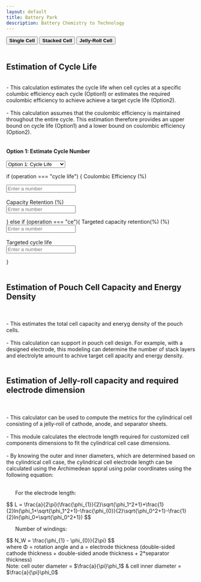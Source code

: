 ```yaml
---
layout: default
title: Battery Park
description: Battery Chemistry to Technology
---
```


<div class="tab2">
  <button class="tablinks" onclick="openCity(event, 'Single Cell')"><b>Single Cell</b></button>
  <button class="tablinks" onclick="openCity(event, 'Stacked Cell')"><b>Stacked Cell</b></button>
  <button class="tablinks" onclick="openCity(event, 'Jelly-Roll Cell')"><b>Jelly-Roll Cell</b></button>
</div>

<!-- Tab content -->
<div id="Single Cell" class="tabcontent">

  <br>
  <h2> Estimation of Cycle Life </h2>
  <br>
      - This calculation estimates the cycle life when cell cycles at a specific columbic efficiency each cycle (Option1) or estimates the required coulombic efficiency to achieve achieve a target cycle life (Option2).
    <br>
    <br>
      - This calculation assumes that the coulombic efficiency is maintained throughout the entire cycle. This estimation therefore provides an upper bound on cycle life (Option1) and a lower bound on coulombic efficiency (Option2).
  <br>
  <br>
  <br>
<b>Option 1: Estimate Cycle Number</b>
<br>
<br>
<html lang="en">
<head>
  <meta charset="UTF-8">
  <meta name="viewport" content="width=device-width, initial-scale=1.0">
  <title>Number Input Operations</title>
</head>
<body>

<select id="operationSelect" onchange="performOperation()">
    <option value="cyclie life">Option 1: Cycle Life</option>
    <option value="ce">Option 2: Required CE</option>
</select>

if (operation === "cycle life") {
Coulombic Efficiency (%) <br>
  <!-- Number Input Box -->
  <input type="number" id="numberInput" placeholder="Enter a number" oninput="handleNumberOperations()">
<br>
<br>
Capacity Retention (%) <br>
  <!-- Number Input Box -->
  <input type="number" id="numberInput2" placeholder="Enter a number" oninput="handleNumberOperations()">

  <!-- Output Section -->
  <p id="output"></p>

} else if (operation === "ce"){
Targeted capacity retention(%) (%) <br>
  <input type="number" id="numberInput3" placeholder="Enter a number" oninput="handleNumberOperations()">
<br>
<br>
Targeted cycle life <br>
  <input type="number" id="numberInput4" placeholder="Enter a number" oninput="handleNumberOperations()">

  <!-- Output Section -->
  <p id="output"></p>
}

  <!-- JavaScript -->
  <script>
    // Callback function to handle addition and multiplication on the input
    function handleNumberOperations() {
      // Get the value of the input box and convert it to a number
      const input = parseFloat(document.getElementById('numberInput').value);
      const input2 = parseFloat(document.getElementById('numberInput2').value);

      // Check if input is a valid number
      if (!isNaN(input)) {
        // Perform cycle number calculation
        const cycnumValue = Math.round(Math.log10(input2/100)/Math.log10(input/100));   // Cycle Number

        // Display the results
        document.getElementById('output').textContent = 
          `The cell is expected to undergo ${cycnumValue} cycles`;
      } else {
        document.getElementById('output').textContent = "Please enter a valid number.";
      }
    }
  </script>

</body>
</html>


<div id="Stacked Cell" class="tabcontent">
    <br>
  <h2> Estimation of Pouch Cell Capacity and Energy Density </h2>
    <br>
    <br>
  - This estimates the total cell capacity and eneryg density of the pouch cells.
    <br>
    <br>
  - This calculation can support in pouch cell design. For example, with a designed electrode, this modeling can determine the number of stack layers and electrolyte amount to achive target cell apacity and energy density.
</div>


<div id="Jelly-Roll Cell" class="tabcontent">
    <br>
  <h2> Estimation of Jelly-roll capacity and required electrode dimension </h2>
    <br>
    <br>
  <div class="columns">
    <div class="column">
      - This calculator can be used to compute the metrics for the cylindrical cell consisting of a jelly-roll of cathode, anode, and separator sheets.
    <br>
    <br>
      - This module calculates the electrode length required for customized cell components dimensions to fit the cylindrical cell case dimensions.
    <br>
    <br>
     - By knowing the outer and inner diameters, which are determined based on the cylindrical cell case, the cylindrical cell electrode length can be calculated using the Archimedean sppral using polar coordinates using the following equation:
    <br>
    <br>
    <ul> For the electrode length: </ul>
    <script src='https://cdnjs.cloudflare.com/ajax/libs/mathjax/2.7.4/MathJax.js?config=default'></script>
      $$ L = \frac{a}{2\pi}(\frac{\phi_{1}}{2}\sqrt{\phi_1^2+1}+\frac{1}{2}ln(\phi_1+\sqrt{\phi_1^2+1}-\frac{\phi_{0}}{2}\sqrt{\phi_0^2+1}-\frac{1}{2}ln(\phi_0+\sqrt{\phi_0^2+1}) $$
    <br>
    <ul> Number of windings: </ul>
       $$ N_W = \frac{\phi_{1} - \phi_{0}}{2\pi} $$
    <br>
      where &Phi; = rotation angle and a = electrode thickness (double-sided cathode thickness + double-sided anode thickness + 2*separator thickness)
    <br>
      Note: cell outer diameter = $\frac{a}{\pi}\phi_1$ & cell inner diameter = $\frac{a}{\pi}\phi_0$ 
  </div>
